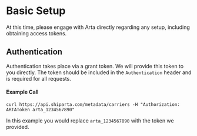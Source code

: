 # Basic Setup

At this time, please engage with Arta directly regarding any setup, including obtaining access tokens.

## Authentication
Authentication takes place via a grant token. We will provide this token to you directly.
The token should be included in the `Authentication` header and is required for all requests.

#### Example Call
```curl
curl https://api.shiparta.com/metadata/carriers -H "Authorization: ARTAToken arta_1234567890"
```
In this example you would replace `arta_1234567890` with the token we provided.
